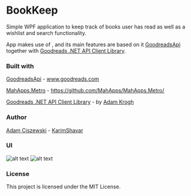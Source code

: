 # BookKeep
Simple WPF application to keep track of books user has read as well as a wishlist and search functionality.

App makes use of , and its main features are based on it [GoodreadsApi](goodreads.com/api)
together with [Goodreads .NET API Client Library](https://github.com/adamkrogh/goodreads-dotnet).

### Built with
[GoodreadsApi](https://www.goodreads.com/api/terms) - www.goodreads.com

[MahApps.Metro](https://mahapps.com/) - https://github.com/MahApps/MahApps.Metro/

[Goodreads .NET API Client Library](https://github.com/adamkrogh/goodreads-dotnet) - by [Adam Krogh](https://github.com/adamkrogh)

### Author
[Adam Ciszewski](https://github.com/KarimShavar) - [KarimShavar](https://github.com/KarimShavar)

### UI

![alt text](https://i.imgur.com/8NMBxu4.png "Library View")
![alt text](https://i.imgur.com/XQ6iHDk.png "Search View")
### License

This project is licensed under the MIT License.
